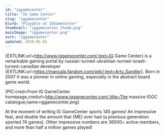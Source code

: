 ```yaml
---
id: "iggamecenter"
title: "IG Game Center"
slug: "iggamecenter"
blurb: "Playable at IGGameCenter"
thumbnail: "iggamecenter_thumb.png"
mainImage: "iggamecenter.png"
sort: "iggamecenter"
updated: 2020-05-02
---
```


{EXTLINK:url=http://www.iggamecenter.com/,text=IG Game Center} is a remarkable gaming portal by russian-turned-ukrainian-turned-israeli-turned-canadian developer {EXTLINK:url=https://mancala.fandom.com/wiki/,text=Arty_Sandler}. Born in 2007 it was a pioneer in online gaming, especially in the abstract board game world.

{PIC:cred=From IG GameCenter homepage,credurl=http://www.iggamecenter.com/,title=The massive IGGC catalogue,name=iggamecenter.png}

At the moment of writing IG GameCenter sports 145 games! An impressive feat, and double the amount that {ME} ever had (a previous generation sported 74 games). Other impressive numbers are 36000+ active members, and more than half a million games played!
